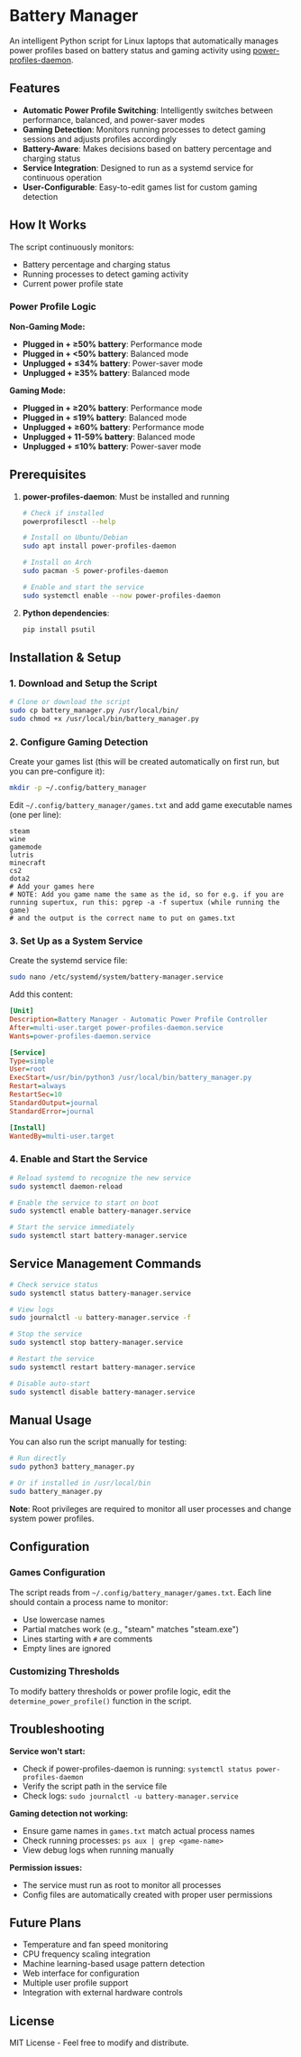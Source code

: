# Battery Manager

An intelligent Python script for Linux laptops that automatically manages power profiles based on battery status and gaming activity using [power-profiles-daemon](https://gitlab.freedesktop.org/upower/power-profiles-daemon).

## Features

- **Automatic Power Profile Switching**: Intelligently switches between performance, balanced, and power-saver modes
- **Gaming Detection**: Monitors running processes to detect gaming sessions and adjusts profiles accordingly  
- **Battery-Aware**: Makes decisions based on battery percentage and charging status
- **Service Integration**: Designed to run as a systemd service for continuous operation
- **User-Configurable**: Easy-to-edit games list for custom gaming detection

## How It Works

The script continuously monitors:
- Battery percentage and charging status
- Running processes to detect gaming activity
- Current power profile state

### Power Profile Logic

**Non-Gaming Mode:**
- **Plugged in + ≥50% battery**: Performance mode
- **Plugged in + <50% battery**: Balanced mode  
- **Unplugged + ≤34% battery**: Power-saver mode
- **Unplugged + ≥35% battery**: Balanced mode

**Gaming Mode:**
- **Plugged in + ≥20% battery**: Performance mode
- **Plugged in + ≤19% battery**: Balanced mode
- **Unplugged + ≥60% battery**: Performance mode
- **Unplugged + 11-59% battery**: Balanced mode
- **Unplugged + ≤10% battery**: Power-saver mode

## Prerequisites

1. **power-profiles-daemon**: Must be installed and running
   ```bash
   # Check if installed
   powerprofilesctl --help
   
   # Install on Ubuntu/Debian
   sudo apt install power-profiles-daemon
   
   # Install on Arch
   sudo pacman -S power-profiles-daemon
   
   # Enable and start the service
   sudo systemctl enable --now power-profiles-daemon
   ```

2. **Python dependencies**:
   ```bash
   pip install psutil
   ```

## Installation & Setup

### 1. Download and Setup the Script

```bash
# Clone or download the script
sudo cp battery_manager.py /usr/local/bin/
sudo chmod +x /usr/local/bin/battery_manager.py
```

### 2. Configure Gaming Detection

Create your games list (this will be created automatically on first run, but you can pre-configure it):

```bash
mkdir -p ~/.config/battery_manager
```

Edit `~/.config/battery_manager/games.txt` and add game executable names (one per line):
```
steam
wine
gamemode
lutris
minecraft
cs2
dota2
# Add your games here
# NOTE: Add you game name the same as the id, so for e.g. if you are running supertux, run this: pgrep -a -f supertux (while running the game)
# and the output is the correct name to put on games.txt
```

### 3. Set Up as a System Service

Create the systemd service file:

```bash
sudo nano /etc/systemd/system/battery-manager.service
```

Add this content:
```ini
[Unit]
Description=Battery Manager - Automatic Power Profile Controller
After=multi-user.target power-profiles-daemon.service
Wants=power-profiles-daemon.service

[Service]
Type=simple
User=root
ExecStart=/usr/bin/python3 /usr/local/bin/battery_manager.py
Restart=always
RestartSec=10
StandardOutput=journal
StandardError=journal

[Install]
WantedBy=multi-user.target
```

### 4. Enable and Start the Service

```bash
# Reload systemd to recognize the new service
sudo systemctl daemon-reload

# Enable the service to start on boot
sudo systemctl enable battery-manager.service

# Start the service immediately
sudo systemctl start battery-manager.service
```

## Service Management Commands

```bash
# Check service status
sudo systemctl status battery-manager.service

# View logs
sudo journalctl -u battery-manager.service -f

# Stop the service
sudo systemctl stop battery-manager.service

# Restart the service
sudo systemctl restart battery-manager.service

# Disable auto-start
sudo systemctl disable battery-manager.service
```

## Manual Usage

You can also run the script manually for testing:

```bash
# Run directly
sudo python3 battery_manager.py

# Or if installed in /usr/local/bin
sudo battery_manager.py
```

**Note**: Root privileges are required to monitor all user processes and change system power profiles.

## Configuration

### Games Configuration

The script reads from `~/.config/battery_manager/games.txt`. Each line should contain a process name to monitor:

- Use lowercase names
- Partial matches work (e.g., "steam" matches "steam.exe")
- Lines starting with `#` are comments
- Empty lines are ignored

### Customizing Thresholds

To modify battery thresholds or power profile logic, edit the `determine_power_profile()` function in the script.

## Troubleshooting

**Service won't start:**
- Check if power-profiles-daemon is running: `systemctl status power-profiles-daemon`
- Verify the script path in the service file
- Check logs: `sudo journalctl -u battery-manager.service`

**Gaming detection not working:**
- Ensure game names in `games.txt` match actual process names
- Check running processes: `ps aux | grep <game-name>`
- View debug logs when running manually

**Permission issues:**
- The service must run as root to monitor all processes
- Config files are automatically created with proper user permissions

## Future Plans

- Temperature and fan speed monitoring
- CPU frequency scaling integration  
- Machine learning-based usage pattern detection
- Web interface for configuration
- Multiple user profile support
- Integration with external hardware controls

## License

MIT License - Feel free to modify and distribute.